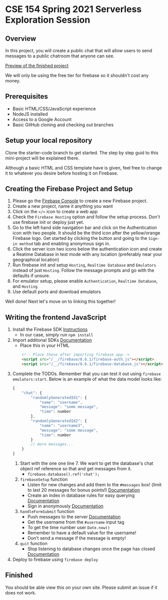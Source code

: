 # CSE 154 Spring 2021 Serverless Exploration Session

## Overview
In this project, you will create a public chat that will allow users to send messages to a public chatroom that anyone can see.

[Preview of the finished project](https://cse154-exploration-session-dev.web.app/)

We will only be using the free tier for firebase so it shouldn't cost any money.

## Prerequisites
- Basic HTML/CSS/JavaScript experience
- NodeJS installed
- Access to a Google Account
- Basic GitHub cloning and checking out branches

## Setup your local repository
Clone the starter-code branch to get started. The step by step guid to this mini-project will be explained there.

Although a basic HTML and CSS template have is given, feel free to change it to whatever you desire before hosting it on Firebase.

## Creating the Firebase Project and Setup
1. Please go the [Firebase Console](https://firebase.google.com/) to create a new Firebase project.
2. Create a new project, name it anything you want
3. Click on the `</>` icon to create a web app
4. Check the `Firebase Hosting` option and follow the setup process. Don't use firebase init or deploy just yet.
5. Go to the left hand side navigation bar and click on the Authentication icon with two people. It should be the third icon after the yellow/orange Firebase logo. Get started by clicking the button and going to the `Sign-in method` tab and enabling anonymous sign in.
6. Click the server icon two icons below the authentication icon and create a Reatime Database in test mode with any location (preferably near your geographical location)
7. Run firebase init and setup `Hosting`, `Realtime Database` and `Emulators` instead of just `Hosting`. Follow the message prompts and go with the defaults if unsure.
8. For emulator setup, please enable `Authentication`, `Realtime Database`, and `Hosting`
9. Use default ports and download emulators

Well done! Next let's move on to linking this together!

## Writing the frontend JavaScript

1. Install the Firebase SDK [Instructions](https://firebase.google.com/docs/web/setup)
    - In our case, simply run `npm install`
2. Import additonal SDKs [Documentation](https://firebase.google.com/docs/web/setup#from-hosting-urls_1)
    - Place this in your HTML
    ```html
        <!-- Place these after importing firebase app-->
        <script src="/__/firebase/8.6.1/firebase-auth.js"></script>
        <script src="/__/firebase/8.6.1/firebase-database.js"></script>
    ```
3. Complete the TODOs. Remember that you can test it out using `firebase emulators:start`. Below is an example of what the data model looks like:
    ```js
    {
        "chat": {
            "randomlyGeneratedId1": {
                "name": "username",
                "message": "some message",
                "time": number
            },
            "randomlyGeneratedId2": {
                "name": "username3",
                "message": "some message",
                "time": number
            }
            // more messages...
        }
    }
    ```
    1. Start with the one one line 7. We want to get the database's chat object ref
    reference so that and get messages from it.
        - `firebase.database().ref('chat');`
    2. `firebaseSetup` function
        - Listen for new changes and add them to the `#messages` box! (limit to last 20 messages for bonus points!) [Documentation](https://firebase.google.com/docs/database/web/lists-of-data#listen_for_child_events)
        - Create an index in database rules for easy querying [Documentation](https://firebase.google.com/docs/database/security/indexing-data)
        - Sign in anonymously [Documentation](https://firebase.google.com/docs/auth/web/anonymous-auth#authenticate-with-firebase-anonymously)
    3. `handleFormSubmit` function
        - Push messages to the server [Documentation](https://firebase.google.com/docs/database/web/read-and-write#update_specific_fields)
        - Get the username from the `#username` input tag
        - To get the time number user `Date.now()`
        - Remember to have a default value for the username!
        - Don't send a message if the message is empty!
    4. `quit` function
        - Stop listening to database changes once the page has closed [Documentation](https://firebase.google.com/docs/database/web/read-and-write#detach_listeners)
4. Deploy to firebase using `firebase deploy`

## Finished
You should be able view this on your own site. Please submit an issue if it does not work.

